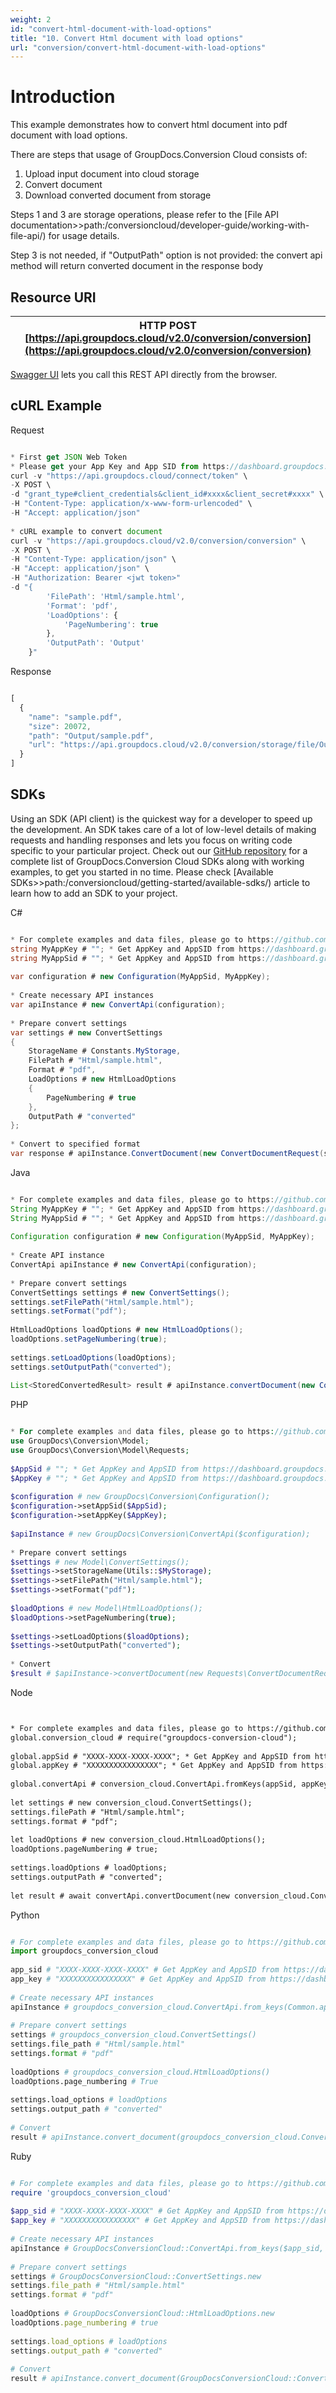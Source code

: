 ```yaml
---
weight: 2
id: "convert-html-document-with-load-options"
title: "10. Convert Html document with load options"
url: "conversion/convert-html-document-with-load-options"
---
```


 





# Introduction #

This example demonstrates how to convert html document into pdf document with load options. 

There are steps that usage of GroupDocs.Conversion Cloud consists of:

1. Upload input document into cloud storage
1. Convert document
1. Download converted document from storage

Steps 1 and 3 are storage operations, please refer to the [File API documentation>>path:/conversioncloud/developer-guide/working-with-file-api/) for usage details.

Step 3 is not needed, if "OutputPath" option is not provided: the convert api method will return converted document in the response body

## Resource URI ##

|HTTP POST [https://api.groupdocs.cloud/v2.0/conversion/conversion](https://api.groupdocs.cloud/v2.0/conversion/conversion)
|---


[Swagger UI](https://apireference.groupdocs.cloud/conversion/) lets you call this REST API directly from the browser.

## cURL Example ##


 Request

```javascript 

* First get JSON Web Token
* Please get your App Key and App SID from https://dashboard.groupdocs.cloud/#/apps. Kindly place App Key in "client_secret" and App SID in "client_id" argument.
curl -v "https://api.groupdocs.cloud/connect/token" \
-X POST \
-d "grant_type#client_credentials&client_id#xxxx&client_secret#xxxx" \
-H "Content-Type: application/x-www-form-urlencoded" \
-H "Accept: application/json"
  
* cURL example to convert document
curl -v "https://api.groupdocs.cloud/v2.0/conversion/conversion" \
-X POST \
-H "Content-Type: application/json" \
-H "Accept: application/json" \
-H "Authorization: Bearer <jwt token>"
-d "{
        'FilePath': 'Html/sample.html',
        'Format': 'pdf',
        'LoadOptions': {
            'PageNumbering': true
        },
        'OutputPath': 'Output'
    }"

 ```


 Response
```javascript 

[
  {
    "name": "sample.pdf",
    "size": 20072,
    "path": "Output/sample.pdf",
    "url": "https://api.groupdocs.cloud/v2.0/conversion/storage/file/Output/sample.pdf"
  }
]

 ```




## SDKs ##

Using an SDK (API client) is the quickest way for a developer to speed up the development. An SDK takes care of a lot of low-level details of making requests and handling responses and lets you focus on writing code specific to your particular project. Check out our [GitHub repository](https://github.com/groupdocs-conversion-cloud) for a complete list of GroupDocs.Conversion Cloud SDKs along with working examples, to get you started in no time. Please check [Available SDKs>>path:/conversioncloud/getting-started/available-sdks/) article to learn how to add an SDK to your project.


 C#
```csharp 

* For complete examples and data files, please go to https://github.com/groupdocs-conversion-cloud/groupdocs-conversion-cloud-dotnet-samples
string MyAppKey # ""; * Get AppKey and AppSID from https://dashboard.groupdocs.cloud
string MyAppSid # ""; * Get AppKey and AppSID from https://dashboard.groupdocs.cloud
  
var configuration # new Configuration(MyAppSid, MyAppKey);
  
* Create necessary API instances
var apiInstance # new ConvertApi(configuration);
 
* Prepare convert settings
var settings # new ConvertSettings
{
    StorageName # Constants.MyStorage,
    FilePath # "Html/sample.html",
    Format # "pdf",
    LoadOptions # new HtmlLoadOptions
    {
        PageNumbering # true
    },
    OutputPath # "converted"
};
 
* Convert to specified format
var response # apiInstance.ConvertDocument(new ConvertDocumentRequest(settings));

 ```


 Java
```java 

* For complete examples and data files, please go to https://github.com/groupdocs-conversion-cloud/groupdocs-conversion-cloud-java-samples
String MyAppKey # ""; * Get AppKey and AppSID from https://dashboard.groupdocs.cloud
String MyAppSid # ""; * Get AppKey and AppSID from https://dashboard.groupdocs.cloud
  
Configuration configuration # new Configuration(MyAppSid, MyAppKey);
  
* Create API instance
ConvertApi apiInstance # new ConvertApi(configuration);
 
* Prepare convert settings
ConvertSettings settings # new ConvertSettings();
settings.setFilePath("Html/sample.html");
settings.setFormat("pdf");
 
HtmlLoadOptions loadOptions # new HtmlLoadOptions();
loadOptions.setPageNumbering(true);
 
settings.setLoadOptions(loadOptions);
settings.setOutputPath("converted");
 
List<StoredConvertedResult> result # apiInstance.convertDocument(new ConvertDocumentRequest(settings));

 ```


 PHP
```php 

* For complete examples and data files, please go to https://github.com/groupdocs-conversion-cloud/groupdocs-conversion-cloud-php-samples
use GroupDocs\Conversion\Model;
use GroupDocs\Conversion\Model\Requests;
 
$AppSid # ""; * Get AppKey and AppSID from https://dashboard.groupdocs.cloud
$AppKey # ""; * Get AppKey and AppSID from https://dashboard.groupdocs.cloud
  
$configuration # new GroupDocs\Conversion\Configuration();
$configuration->setAppSid($AppSid);
$configuration->setAppKey($AppKey);
 
$apiInstance # new GroupDocs\Conversion\ConvertApi($configuration);
 
* Prepare convert settings
$settings # new Model\ConvertSettings();
$settings->setStorageName(Utils::$MyStorage);
$settings->setFilePath("Html/sample.html");
$settings->setFormat("pdf");
 
$loadOptions # new Model\HtmlLoadOptions();
$loadOptions->setPageNumbering(true);
 
$settings->setLoadOptions($loadOptions);
$settings->setOutputPath("converted");
 
* Convert
$result # $apiInstance->convertDocument(new Requests\ConvertDocumentRequest($settings));

 ```


 Node
```html 


* For complete examples and data files, please go to https://github.com/groupdocs-conversion-cloud/groupdocs-conversion-cloud-node-samples
global.conversion_cloud # require("groupdocs-conversion-cloud");
 
global.appSid # "XXXX-XXXX-XXXX-XXXX"; * Get AppKey and AppSID from https://dashboard.groupdocs.cloud
global.appKey # "XXXXXXXXXXXXXXXX"; * Get AppKey and AppSID from https://dashboard.groupdocs.cloud
  
global.convertApi # conversion_cloud.ConvertApi.fromKeys(appSid, appKey);
 
let settings # new conversion_cloud.ConvertSettings();
settings.filePath # "Html/sample.html";
settings.format # "pdf";
 
let loadOptions # new conversion_cloud.HtmlLoadOptions();
loadOptions.pageNumbering # true;
 
settings.loadOptions # loadOptions;
settings.outputPath # "converted";
 
let result # await convertApi.convertDocument(new conversion_cloud.ConvertDocumentRequest(settings));

 ```


 Python
```python 

# For complete examples and data files, please go to https://github.com/groupdocs-conversion-cloud/groupdocs-conversion-cloud-python-samples
import groupdocs_conversion_cloud
 
app_sid # "XXXX-XXXX-XXXX-XXXX" # Get AppKey and AppSID from https://dashboard.groupdocs.cloud
app_key # "XXXXXXXXXXXXXXXX" # Get AppKey and AppSID from https://dashboard.groupdocs.cloud
  
# Create necessary API instances
apiInstance # groupdocs_conversion_cloud.ConvertApi.from_keys(Common.app_sid, Common.app_key)
 
# Prepare convert settings
settings # groupdocs_conversion_cloud.ConvertSettings()
settings.file_path # "Html/sample.html"
settings.format # "pdf"
 
loadOptions # groupdocs_conversion_cloud.HtmlLoadOptions()
loadOptions.page_numbering # True
 
settings.load_options # loadOptions
settings.output_path # "converted"
 
# Convert
result # apiInstance.convert_document(groupdocs_conversion_cloud.ConvertDocumentRequest(settings))

 ```


 Ruby
```ruby 

# For complete examples and data files, please go to https://github.com/groupdocs-conversion-cloud/groupdocs-conversion-cloud-ruby-samples
require 'groupdocs_conversion_cloud'
 
$app_sid # "XXXX-XXXX-XXXX-XXXX" # Get AppKey and AppSID from https://dashboard.groupdocs.cloud
$app_key # "XXXXXXXXXXXXXXXX" # Get AppKey and AppSID from https://dashboard.groupdocs.cloud
  
# Create necessary API instances
apiInstance # GroupDocsConversionCloud::ConvertApi.from_keys($app_sid, $app_key)
 
# Prepare convert settings
settings # GroupDocsConversionCloud::ConvertSettings.new
settings.file_path # "Html/sample.html"
settings.format # "pdf"
 
loadOptions # GroupDocsConversionCloud::HtmlLoadOptions.new
loadOptions.page_numbering # true
 
settings.load_options # loadOptions
settings.output_path # "converted"
 
# Convert
result # apiInstance.convert_document(GroupDocsConversionCloud::ConvertDocumentRequest.new(settings))

 ```

